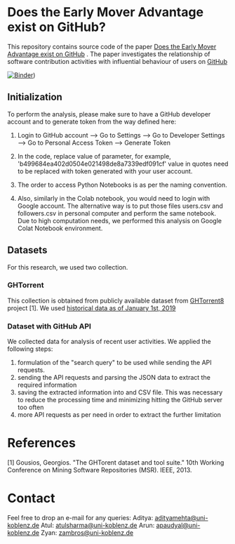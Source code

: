 # Does the Early Mover Advantage exist on GitHub?

This repository contains source code of the paper [Does the Early Mover Advantage exist on GitHub](www.example.com) . The paper investigates the relationship of software contribution activities with influential behaviour of users on [GitHub](www.github.com)

[![Binder](https://mybinder.org/badge_logo.svg)](https://mybinder.org/badge_logo.svg))

## Initialization
To perform the analysis, please make sure to have a GitHub developer account and to generate token from the way defined here:

1.  Login to GitHub account --> Go to Settings --> Go to Developer Settings --> Go to Personal Access Token --> Generate Token

2.  In the code, replace value of parameter, for example, 'b499684ea402d0504e021498de8a7339edf091cf' value in quotes need to be replaced with token generated with your user account.

3. The order to access Python Notebooks is as per the naming convention.

4. Also, similarly in the Colab notebook, you would need to login with Google account. The alternative way is to put those files users.csv and followers.csv in personal computer and perform the same notebook. Due to high computation needs, we performed this analysis on Google Colat Notebook environment.

## Datasets
For this research, we used two collection. 
### GHTorrent
This collection is obtained from publicly available dataset from [GHTorrent8](http://ghtorrent.org/downloads.html) project [1]. We used [historical data as of January 1st, 2019](http://ghtorrent-downloads.ewi.tudelft.nl/mysql/mysql-2019-01-01.tar.gz)

### Dataset with GitHub API
We collected data for analysis of recent user activities. We applied the following steps:

1. formulation of the "search query" to be used while sending the API requests.
2. sending the API requests and parsing the JSON data to extract the required information<br />
3. saving the extracted information into and CSV file. This was necessary to reduce the processing time and minimizing hitting the GitHub server too often
3. more API requests as per need in order to extract the further limitation

# References
[1] Gousios, Georgios. "The GHTorent dataset and tool suite." 10th Working Conference on Mining Software Repositories (MSR). IEEE, 2013.

# Contact
Feel free to drop an e-mail for any queries:
Aditya: adityamehta@uni-koblenz.de 
Atul: atulsharma@uni-koblenz.de 
Arun: apaudyal@uni-koblenz.de 
Zyan: zambros@uni-koblenz.de
